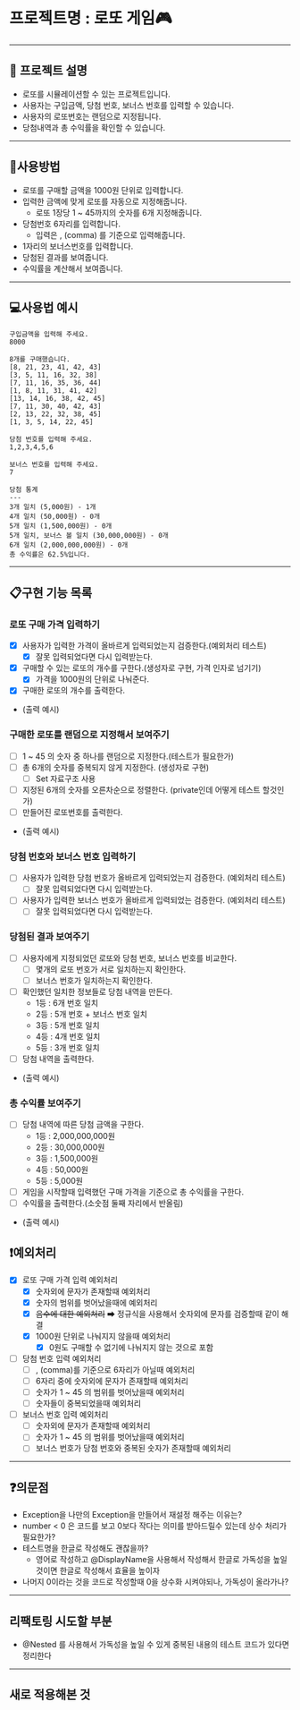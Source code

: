 # 프로젝트명 : 로또 게임🎮

---

## 📖 프로젝트 설명

- 로또를 시뮬레이션할 수 있는 프로젝트입니다.
- 사용자는 구입금액, 당첨 번호, 보너스 번호를 입력할 수 있습니다.
- 사용자의 로또번호는 랜덤으로 지정됩니다.
- 당첨내역과 총 수익률을 확인할 수 있습니다.

---

## 📍사용방법

- 로또를 구매할 금액을 1000원 단위로 입력합니다.
- 입력한 금액에 맞게 로또를 자동으로 지정해줍니다.
    - 로또 1장당 1 ~ 45까지의 숫자를 6개 지정해줍니다.
- 당첨번호 6자리를 입력합니다.
    - 입력은 , (comma) 를 기준으로 입력해줍니다.
- 1자리의 보너스번호를 입력합니다.
- 당첨된 결과를 보여줍니다.
- 수익률을 계산해서 보여줍니다.

---

## 💻사용법 예시

```
구입금액을 입력해 주세요.
8000

8개를 구매했습니다.
[8, 21, 23, 41, 42, 43] 
[3, 5, 11, 16, 32, 38] 
[7, 11, 16, 35, 36, 44] 
[1, 8, 11, 31, 41, 42] 
[13, 14, 16, 38, 42, 45] 
[7, 11, 30, 40, 42, 43] 
[2, 13, 22, 32, 38, 45] 
[1, 3, 5, 14, 22, 45]

당첨 번호를 입력해 주세요.
1,2,3,4,5,6

보너스 번호를 입력해 주세요.
7

당첨 통계
---
3개 일치 (5,000원) - 1개
4개 일치 (50,000원) - 0개
5개 일치 (1,500,000원) - 0개
5개 일치, 보너스 볼 일치 (30,000,000원) - 0개
6개 일치 (2,000,000,000원) - 0개
총 수익률은 62.5%입니다.
```

---

## 📋구현 기능 목록

### 로또 구매 가격 입력하기

- [x] 사용자가 입력한 가격이 올바르게 입력되었는지 검증한다.(예외처리 테스트)
    - [x] 잘못 입력되었다면 다시 입력받는다.
- [x] 구매할 수 있는 로또의 개수를 구한다.(생성자로 구현, 가격 인자로 넘기기)
    - [x] 가격을 1000원의 단위로 나눠준다.
- [x] 구매한 로또의 개수를 출력한다.
- (출력 예시)

### 구매한 로또를 랜덤으로 지정해서 보여주기

- [ ] 1 ~ 45 의 숫자 중 하나를 랜덤으로 지정한다.(테스트가 필요한가)
- [ ] 총 6개의 숫자를 중복되지 않게 지정한다. (생성자로 구현)
    - [ ] Set 자료구조 사용
- [ ] 지정된 6개의 숫자를 오른차순으로 정렬한다. (private인데 어떻게 테스트 할것인가)
- [ ] 만들어진 로또번호를 출력한다.
- (출력 예시)

### 당첨 번호와 보너스 번호 입력하기

- [ ] 사용자가 입력한 당첨 번호가 올바르게 입력되었는지 검증한다. (예외처리 테스트)
    - [ ] 잘못 입력되었다면 다시 입력받는다.
- [ ] 사용자가 입력한 보너스 번호가 올바르게 입력되었는 검증한다. (예외처리 테스트)
    - [ ] 잘못 입력되었다면 다시 입력받는다.

### 당첨된 결과 보여주기

- [ ] 사용자에게 지정되었던 로또와 당첨 번호, 보너스 번호를 비교한다.
    - [ ] 몇개의 로또 번호가 서로 일치하는지 확인한다.
    - [ ] 보너스 번호가 일치하는지 확인한다.
- [ ] 확인했던 일치한 정보들로 당첨 내역을 만든다.
    - 1등 : 6개 번호 일치
    - 2등 : 5개 번호 + 보너스 번호 일치
    - 3등 : 5개 번호 일치
    - 4등 : 4개 번호 일치
    - 5등 : 3개 번호 일치
- [ ] 당첨 내역을 출력한다.
- (출력 예시)

### 총 수익률 보여주기

- [ ] 당첨 내역에 따른 당첨 금액을 구한다.
    - 1등 : 2,000,000,000원
    - 2등 : 30,000,000원
    - 3등 : 1,500,000원
    - 4등 : 50,000원
    - 5등 : 5,000원
- [ ] 게임을 시작할때 입력했던 구매 가격을 기준으로 총 수익률을 구한다.
- [ ] 수익률을 출력한다.(소숫점 둘째 자리에서 반올림)
- (출력 예시)

## ❗예외처리

- [x] 로또 구매 가격 입력 예외처리
    - [x] 숫자외에 문자가 존재할때 예외처리
    - [x] 숫자의 범위를 벗어났을때에 예외처리
    - [x]  ~~음수에 대한 예외처리~~ ➡ 정규식을 사용해서 숫자외에 문자를 검증할때 같이 해결
    - [x] 1000원 단위로 나눠지지 않을때 예외처리
        - [x] 0원도 구매할 수 없기에 나눠지지 않는 것으로 포함
- [ ] 당첨 번호 입력 예외처리
    - [ ] , (comma)를 기준으로 6자리가 아닐때 예외처리
    - [ ] 6자리 중에 숫자외에 문자가 존재할때 예외처리
    - [ ] 숫자가 1 ~ 45 의 범위를 벗어났을때 예외처리
    - [ ] 숫자들이 중복되었을때 예외처리
- [ ] 보너스 번호 입력 예외처리
    - [ ] 숫자외에 문자가 존재할때 예외처리
    - [ ] 숫자가 1 ~ 45 의 범위를 벗어났을때 예외처리
    - [ ] 보너스 번호가 당첨 번호와 중복된 숫자가 존재할때 예외처리

---

## ❓의문점

- Exception을 나만의 Exception을 만들어서 재설정 해주는 이유는?
- number < 0 은 코드를 보고 0보다 작다는 의미를 받아드릴수 있는데 상수 처리가 필요한가?
- 테스트명을 한글로 작성해도 괜찮을까?
    - 영어로 작성하고 @DisplayName을 사용해서 작성해서 한글로 가독성을 높일 것이면 한글로 작성해서 효율을 높이자
- 나머지 0이라는 것을 코드로 작성할때 0을 상수화 시켜야되나, 가독성이 올라가나?

---

## 리팩토링 시도할 부분

- @Nested 를 사용해서 가독성을 높일 수 있게 중복된 내용의 테스트 코드가 있다면 정리한다

---

## 새로 적용해본 것
